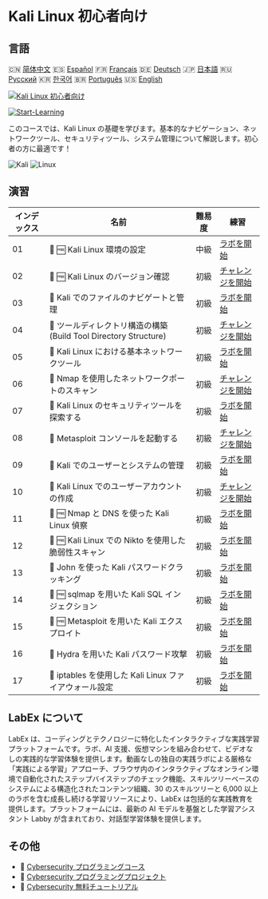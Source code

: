 # Kali Linux 初心者向け

## 言語

🇨🇳 [简体中文](README_zh.md) 🇪🇸 [Español](README_es.md) 🇫🇷 [Français](README_fr.md) 🇩🇪 [Deutsch](README_de.md) 🇯🇵 [日本語](README_ja.md) 🇷🇺 [Русский](README_ru.md) 🇰🇷 [한국어](README_ko.md) 🇧🇷 [Português](README_pt.md) 🇺🇸 [English](README.md) 

[![Kali Linux 初心者向け](https://cover-creator.labex.io/kali-linux-for-beginners.png?lang=ja)](https://labex.io/ja/courses/kali-linux-for-beginners)

[![Start-Learning](https://img.shields.io/badge/Start-Learning-whitesmoke?style=for-the-badge)](https://labex.io/ja/courses/kali-linux-for-beginners)

このコースでは、Kali Linux の基礎を学びます。基本的なナビゲーション、ネットワークツール、セキュリティツール、システム管理について解説します。初心者の方に最適です！

![Kali](https://img.shields.io/badge/Kali-whitesmoke?style=for-the-badge&logo=kali)
![Linux](https://img.shields.io/badge/Linux-whitesmoke?style=for-the-badge&logo=linux)


## 演習

|   インデックス | 名前                                                              | 難易度   | 練習                                                                                                                         |
|----------------|-------------------------------------------------------------------|----------|------------------------------------------------------------------------------------------------------------------------------|
|             01 | 📖 🆓 Kali Linux 環境の設定                                       | 中級     | <a target='_blank' href='https://labex.io/ja/tutorials/kali-setting-up-your-kali-linux-environment-552195'>ラボを開始</a>    |
|             02 | 🎯 🆓 Kali Linux のバージョン確認                                 | 初級     | <a target='_blank' href='https://labex.io/ja/tutorials/kali-verify-kali-linux-version-552268'>チャレンジを開始</a>           |
|             03 | 📖  Kali でのファイルのナビゲートと管理                           | 初級     | <a target='_blank' href='https://labex.io/ja/tutorials/kali-navigating-and-managing-files-in-kali-552194'>ラボを開始</a>     |
|             04 | 🎯  ツールディレクトリ構造の構築 (Build Tool Directory Structure) | 初級     | <a target='_blank' href='https://labex.io/ja/tutorials/kali-build-tool-directory-structure-552274'>チャレンジを開始</a>      |
|             05 | 📖  Kali Linux における基本ネットワークツール                     | 初級     | <a target='_blank' href='https://labex.io/ja/tutorials/kali-basic-networking-tools-in-kali-552191'>ラボを開始</a>            |
|             06 | 🎯  Nmap を使用したネットワークポートのスキャン                   | 初級     | <a target='_blank' href='https://labex.io/ja/tutorials/kali-scan-network-ports-with-nmap-552280'>チャレンジを開始</a>        |
|             07 | 📖  Kali Linux のセキュリティツールを探索する                     | 初級     | <a target='_blank' href='https://labex.io/ja/tutorials/kali-exploring-kali-s-security-tools-552192'>ラボを開始</a>           |
|             08 | 🎯  Metasploit コンソールを起動する                               | 初級     | <a target='_blank' href='https://labex.io/ja/tutorials/kali-start-metasploit-console-552287'>チャレンジを開始</a>            |
|             09 | 📖  Kali でのユーザーとシステムの管理                             | 初級     | <a target='_blank' href='https://labex.io/ja/tutorials/kali-managing-users-and-system-in-kali-552193'>ラボを開始</a>         |
|             10 | 🎯  Kali Linux でのユーザーアカウントの作成                       | 初級     | <a target='_blank' href='https://labex.io/ja/tutorials/kali-create-user-account-in-kali-552291'>チャレンジを開始</a>         |
|             11 | 📖 🆓 Nmap と DNS を使った Kali Linux 偵察                        | 初級     | <a target='_blank' href='https://labex.io/ja/tutorials/kali-kali-reconnaissance-with-nmap-and-dns-552298'>ラボを開始</a>     |
|             12 | 📖 🆓 Kali Linux での Nikto を使用した脆弱性スキャン              | 初級     | <a target='_blank' href='https://labex.io/ja/tutorials/kali-kali-vulnerability-scanning-with-nikto-552301'>ラボを開始</a>    |
|             13 | 📖  John を使った Kali パスワードクラッキング                     | 初級     | <a target='_blank' href='https://labex.io/ja/tutorials/kali-kali-password-cracking-with-john-552297'>ラボを開始</a>          |
|             14 | 📖 🆓 sqlmap を用いた Kali SQL インジェクション                   | 初級     | <a target='_blank' href='https://labex.io/ja/tutorials/kali-kali-sql-injection-with-sqlmap-552300'>ラボを開始</a>            |
|             15 | 📖 🆓 Metasploit を用いた Kali エクスプロイト                     | 初級     | <a target='_blank' href='https://labex.io/ja/tutorials/kali-kali-exploitation-with-metasploit-552293'>ラボを開始</a>         |
|             16 | 📖  Hydra を用いた Kali パスワード攻撃                            | 初級     | <a target='_blank' href='https://labex.io/ja/tutorials/kali-kali-password-attacks-with-hydra-552296'>ラボを開始</a>          |
|             17 | 📖  iptables を使用した Kali Linux ファイアウォール設定           | 初級     | <a target='_blank' href='https://labex.io/ja/tutorials/kali-kali-firewall-configuration-with-iptables-552294'>ラボを開始</a> |

## LabEx について

LabEx は、コーディングとテクノロジーに特化したインタラクティブな実践学習プラットフォームです。ラボ、AI 支援、仮想マシンを組み合わせて、ビデオなしの実践的な学習体験を提供します。動画なしの独自の実践ラボによる厳格な「実践による学習」アプローチ、ブラウザ内のインタラクティブなオンライン環境で自動化されたステップバイステップのチェック機能、スキルツリーベースのシステムによる構造化されたコンテンツ組織、30 のスキルツリーと 6,000 以上のラボを含む成長し続ける学習リソースにより、LabEx は包括的な実践教育を提供します。プラットフォームには、最新の AI モデルを基盤とした学習アシスタント Labby が含まれており、対話型学習体験を提供します。

## その他

- 🔗 [Cybersecurity プログラミングコース](https://github.com/labex-labs/awesome-programming-courses)
- 🔗 [Cybersecurity プログラミングプロジェクト](https://github.com/labex-labs/awesome-programming-projects)
- 🔗 [Cybersecurity 無料チュートリアル](https://github.com/labex-labs/cybersecurity-free-tutorials)

